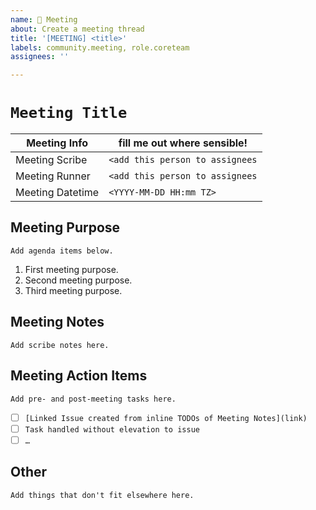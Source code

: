 ```yaml
---
name: 🎪 Meeting
about: Create a meeting thread
title: '[MEETING] <title>'
labels: community.meeting, role.coreteam
assignees: ''

---
```


# `Meeting Title`

| Meeting Info     | fill me out where sensible!     |
|------------------|---------------------------------|
| Meeting Scribe   | `<add this person to assignees` |
| Meeting Runner   | `<add this person to assignees` |
| Meeting Datetime | `<YYYY-MM-DD HH:mm TZ>`         |

## Meeting Purpose

`Add agenda items below.`

1. First meeting purpose.
2. Second meeting purpose.
3. Third meeting purpose.

## Meeting Notes

`Add scribe notes here.`

## Meeting Action Items

`Add pre- and post-meeting tasks here.`

- [ ] `[Linked Issue created from inline TODOs of Meeting Notes](link)`
- [ ] `Task handled without elevation to issue`
- [ ] `…`

## Other

`Add things that don't fit elsewhere here.`
